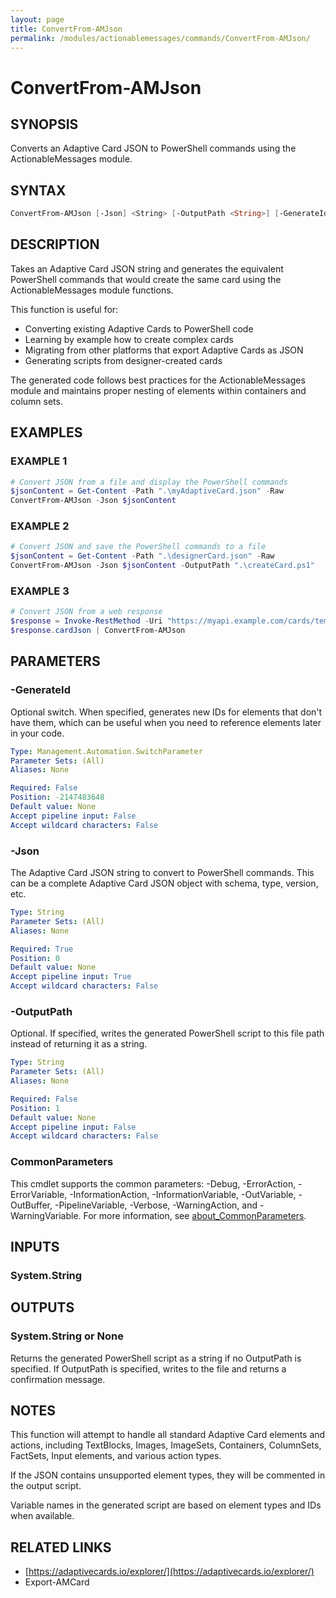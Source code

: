 ```yaml
---
layout: page
title: ConvertFrom-AMJson
permalink: /modules/actionablemessages/commands/ConvertFrom-AMJson/
---
```


# ConvertFrom-AMJson

## SYNOPSIS
Converts an Adaptive Card JSON to PowerShell commands using the ActionableMessages module.

## SYNTAX

```powershell
ConvertFrom-AMJson [-Json] <String> [-OutputPath <String>] [-GenerateId <SwitchParameter>] [-Verbose <SwitchParameter>] [-Debug <SwitchParameter>] [-ErrorAction <ActionPreference>] [-WarningAction <ActionPreference>] [-InformationAction <ActionPreference>] [-ProgressAction <ActionPreference>] [-ErrorVariable <String>] [-WarningVariable <String>] [-InformationVariable <String>] [-OutVariable <String>] [-OutBuffer <Int32>] [-PipelineVariable <String>] [<CommonParameters>]
```

## DESCRIPTION
Takes an Adaptive Card JSON string and generates the equivalent PowerShell commands
that would create the same card using the ActionableMessages module functions.

This function is useful for:
- Converting existing Adaptive Cards to PowerShell code
- Learning by example how to create complex cards
- Migrating from other platforms that export Adaptive Cards as JSON
- Generating scripts from designer-created cards

The generated code follows best practices for the ActionableMessages module
and maintains proper nesting of elements within containers and column sets.

## EXAMPLES

### EXAMPLE 1
```powershell
# Convert JSON from a file and display the PowerShell commands
$jsonContent = Get-Content -Path ".\myAdaptiveCard.json" -Raw
ConvertFrom-AMJson -Json $jsonContent
```


### EXAMPLE 2
```powershell
# Convert JSON and save the PowerShell commands to a file
$jsonContent = Get-Content -Path ".\designerCard.json" -Raw
ConvertFrom-AMJson -Json $jsonContent -OutputPath ".\createCard.ps1"
```


### EXAMPLE 3
```powershell
# Convert JSON from a web response
$response = Invoke-RestMethod -Uri "https://myapi.example.com/cards/template"
$response.cardJson | ConvertFrom-AMJson
```

## PARAMETERS

### -GenerateId
Optional switch. When specified, generates new IDs for elements that don't have them,
which can be useful when you need to reference elements later in your code.

```yaml
Type: Management.Automation.SwitchParameter
Parameter Sets: (All)
Aliases: None

Required: False
Position: -2147483648
Default value: None
Accept pipeline input: False
Accept wildcard characters: False
```

### -Json
The Adaptive Card JSON string to convert to PowerShell commands.
This can be a complete Adaptive Card JSON object with schema, type, version, etc.

```yaml
Type: String
Parameter Sets: (All)
Aliases: None

Required: True
Position: 0
Default value: None
Accept pipeline input: True
Accept wildcard characters: False
```

### -OutputPath
Optional. If specified, writes the generated PowerShell script to this file path
instead of returning it as a string.

```yaml
Type: String
Parameter Sets: (All)
Aliases: None

Required: False
Position: 1
Default value: None
Accept pipeline input: False
Accept wildcard characters: False
```

### CommonParameters
This cmdlet supports the common parameters: -Debug, -ErrorAction, -ErrorVariable, -InformationAction, -InformationVariable, -OutVariable, -OutBuffer, -PipelineVariable, -Verbose, -WarningAction, and -WarningVariable. For more information, see [about_CommonParameters](https://learn.microsoft.com/en-us/powershell/module/microsoft.powershell.core/about/about_commonparameters).

## INPUTS
### System.String

## OUTPUTS
### System.String or None
Returns the generated PowerShell script as a string if no OutputPath is specified.
If OutputPath is specified, writes to the file and returns a confirmation message.

## NOTES
This function will attempt to handle all standard Adaptive Card elements and actions,
including TextBlocks, Images, ImageSets, Containers, ColumnSets, FactSets, Input elements,
and various action types.

If the JSON contains unsupported element types, they will be commented in the output script.

Variable names in the generated script are based on element types and IDs when available.

## RELATED LINKS
- [https://adaptivecards.io/explorer/](https://adaptivecards.io/explorer/)
- Export-AMCard
